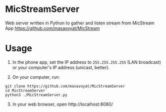 # MicStreamServer
Web server written in Python to gather and listen stream from MicStream App
https://github.com/masavoyat/MicStream

# Usage

1. In the phone app, set the IP address to `255.255.255.255` (LAN broadcast) or your computer's IP address (unicast, better).

2. On your computer, run:
```
git clone https://github.com/masavoyat/MicStreamServer
cd MicStreamServer
python3 ./MicStreamServer.py
```

3. In your web browser, open http://localhost:8080/
